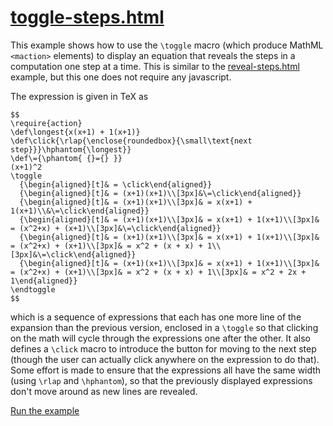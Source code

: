 # [toggle-steps.html](https://mathjax.github.io/mj3-demos/toggle-steps.html)

This example shows how to use the `\toggle` macro (which produce MathML `<maction>` elements) to display an equation that reveals the steps in a computation one step at a time.  This is similar to the [reveal-steps.html](reveal-steps.html) example, but this one does not require any javascript.

The expression is given in TeX as

```
$$
\require{action}
\def\longest{x(x+1) + 1(x+1)}
\def\click{\rlap{\enclose{roundedbox}{\small\text{next step}}}\hphantom{\longest}}
\def\={\phantom{ {}={} }}
(x+1)^2
\toggle
  {\begin{aligned}[t]& = \click\end{aligned}}
  {\begin{aligned}[t]& = (x+1)(x+1)\\[3px]&\=\click\end{aligned}}
  {\begin{aligned}[t]& = (x+1)(x+1)\\[3px]& = x(x+1) + 1(x+1)\\&\=\click\end{aligned}}
  {\begin{aligned}[t]& = (x+1)(x+1)\\[3px]& = x(x+1) + 1(x+1)\\[3px]& = (x^2+x) + (x+1)\\[3px]&\=\click\end{aligned}}
  {\begin{aligned}[t]& = (x+1)(x+1)\\[3px]& = x(x+1) + 1(x+1)\\[3px]& = (x^2+x) + (x+1)\\[3px]& = x^2 + (x + x) + 1\\[3px]&\=\click\end{aligned}}
  {\begin{aligned}[t]& = (x+1)(x+1)\\[3px]& = x(x+1) + 1(x+1)\\[3px]& = (x^2+x) + (x+1)\\[3px]& = x^2 + (x + x) + 1\\[3px]& = x^2 + 2x + 1\end{aligned}}
\endtoggle
$$
```

which is a sequence of expressions that each has one more line of the expansion than the previous version, enclosed in a `\toggle` so that clicking on the math will cycle through the expressions one after the other.  It also defines a `\click` macro to introduce the button for moving to the next step (though the user can actually click anywhere on the expression to do that).  Some effort is made to ensure that the expressions all have the same width (using `\rlap` and `\hphantom`), so that the previously displayed expressions don't move around as new lines are revealed.

[Run the example](https://mathjax.github.io/mj3-demos/toggle-steps.html)
